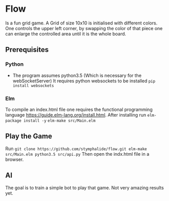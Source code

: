 # Flow
Is a fun grid game. A Grid of size 10x10 is initialised with different colors. One controls the upper left corner, by swapping the color of that piece one can enlarge the controlled area until it is the whole board.
## Prerequisites
### Python
- The program assumes python3.5 (Which is necessary for the webSocketServer)
It requires python websockets to be installed
	`pip install websockets`

### Elm
To compile an index.html file one requires the functional programming language https://guide.elm-lang.org/install.html.
After installing run
	`elm-package install -y`
	`elm-make src/Main.elm`

## Play the Game
Run
	`git clone https://github.com/stymphalide/flow.git
	elm-make src/Main.elm
	python3.5 src/api.py`
Then open the indx.html file in a browser.

## AI
The goal is to train a simple bot to play that game.
Not very amazing results yet.
